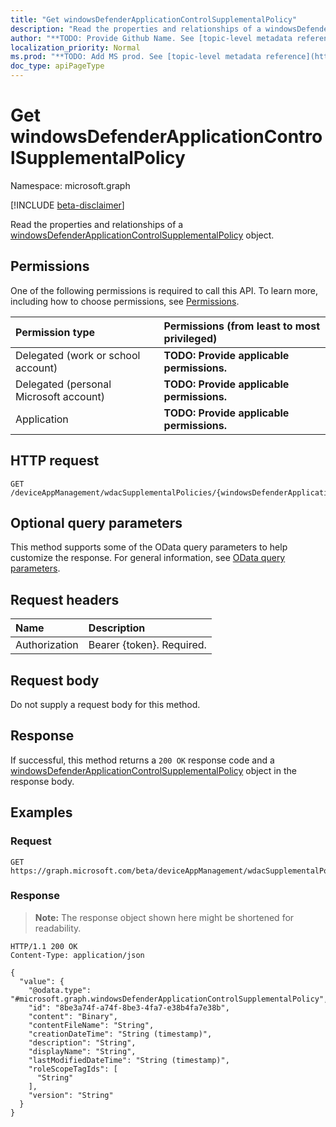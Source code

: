 ```yaml
---
title: "Get windowsDefenderApplicationControlSupplementalPolicy"
description: "Read the properties and relationships of a windowsDefenderApplicationControlSupplementalPolicy object."
author: "**TODO: Provide Github Name. See [topic-level metadata reference](https://msgo.azurewebsites.net/add/document/guidelines/metadata.html#topic-level-metadata)**"
localization_priority: Normal
ms.prod: "**TODO: Add MS prod. See [topic-level metadata reference](https://msgo.azurewebsites.net/add/document/guidelines/metadata.html#topic-level-metadata)**"
doc_type: apiPageType
---
```


# Get windowsDefenderApplicationControlSupplementalPolicy
Namespace: microsoft.graph

[!INCLUDE [beta-disclaimer](../../includes/beta-disclaimer.md)]

Read the properties and relationships of a [windowsDefenderApplicationControlSupplementalPolicy](../resources/windowsdefenderapplicationcontrolsupplementalpolicy.md) object.

## Permissions
One of the following permissions is required to call this API. To learn more, including how to choose permissions, see [Permissions](/graph/permissions-reference).

|Permission type|Permissions (from least to most privileged)|
|:---|:---|
|Delegated (work or school account)|**TODO: Provide applicable permissions.**|
|Delegated (personal Microsoft account)|**TODO: Provide applicable permissions.**|
|Application|**TODO: Provide applicable permissions.**|

## HTTP request

<!-- {
  "blockType": "ignored"
}
-->
``` http
GET /deviceAppManagement/wdacSupplementalPolicies/{windowsDefenderApplicationControlSupplementalPolicyId}
```

## Optional query parameters
This method supports some of the OData query parameters to help customize the response. For general information, see [OData query parameters](/graph/query-parameters).

## Request headers
|Name|Description|
|:---|:---|
|Authorization|Bearer {token}. Required.|

## Request body
Do not supply a request body for this method.

## Response

If successful, this method returns a `200 OK` response code and a [windowsDefenderApplicationControlSupplementalPolicy](../resources/windowsdefenderapplicationcontrolsupplementalpolicy.md) object in the response body.

## Examples

### Request
<!-- {
  "blockType": "request",
  "name": "get_windowsdefenderapplicationcontrolsupplementalpolicy"
}
-->
``` http
GET https://graph.microsoft.com/beta/deviceAppManagement/wdacSupplementalPolicies/{windowsDefenderApplicationControlSupplementalPolicyId}
```


### Response
>**Note:** The response object shown here might be shortened for readability.
<!-- {
  "blockType": "response",
  "truncated": true,
  "@odata.type": "microsoft.graph.windowsDefenderApplicationControlSupplementalPolicy"
}
-->
``` http
HTTP/1.1 200 OK
Content-Type: application/json

{
  "value": {
    "@odata.type": "#microsoft.graph.windowsDefenderApplicationControlSupplementalPolicy",
    "id": "8be3a74f-a74f-8be3-4fa7-e38b4fa7e38b",
    "content": "Binary",
    "contentFileName": "String",
    "creationDateTime": "String (timestamp)",
    "description": "String",
    "displayName": "String",
    "lastModifiedDateTime": "String (timestamp)",
    "roleScopeTagIds": [
      "String"
    ],
    "version": "String"
  }
}
```

